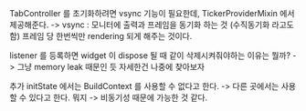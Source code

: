 TabController 를 초기화하려면 vsync 기능이 필요한데, TickerProviderMixin 에서 제공해준다.
-> vsync : 모니터에 출력과 프레임을 동기화 하는 것 (수직동기화 라고도 함)
프레임 당 한번씩만 rendering 되게 해주는 것이다.

listener 를 등록하면 widget 이 dispose 될 때 같이 삭제시켜줘야하는 이유는 뭘까?
-> 그냥 memory leak 때문인 듯 자세한건 나중에 찾아보자

추가
initState 에서는 BuildContext 를 사용할 수 없다고 한다.
-> 다른 곳에서는 사용할 수 있다고 한다. 뭐지
-> 비동기성 때문에 가능한 것 같다.